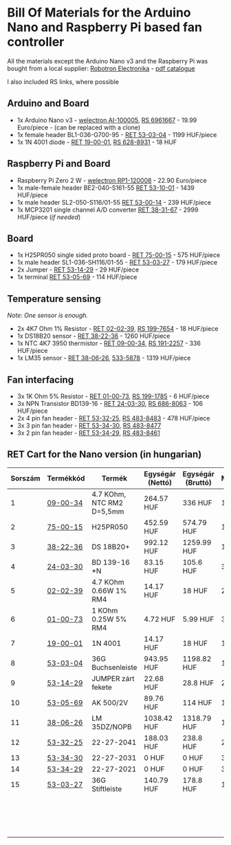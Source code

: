 # Bill Of Materials for the Arduino Nano and Raspberry Pi based fan controller

All the materials except the Arduino Nano v3 and the Raspberry Pi was bought from a local supplier: [Robotron Electronika](https://www.ret.hu/) - [pdf catalogue](https://www.ret.hu/FlippingBook/files/assets/downloads/files/RETKAT2012.pdf)

I also included RS links, where possible

## Arduino and Board

* 1x Arduino Nano v3 - [welectron AI-100005](https://www.welectron.com/Arduino-Nano_1), [RS 6961667](https://uk.rs-online.com/web/p/products/6961667/) - 19.99 Euro/piece - (can be replaced with a clone)
* 1x female header BL1-036-G700-95 - [RET 53-03-04](https://www.ret.hu/shop/product/e-tec/36g-buchsenleiste_53-03-04) - 1199 HUF/piece
* 1x 1N 4001 diode - [RET 19-00-01](https://www.ret.hu/shop/product/diotec/1n-4001_19-00-01), [RS 628-8931](https://uk.rs-online.com/web/p/schottky-diodes-rectifiers/6288931) - 18 HUF

## Raspberry Pi and Board

* Raspberry Pi Zero 2 W - [welectron RP1-120008](https://www.welectron.com/Raspberry-Pi-Zero-2-W_1) - 22.90 Euro/piece
* 1x male-female header BE2-040-S161-55 [RET 53-10-01](https://www.ret.hu/shop/product/e-tec/2-x-20g-16mm-buchsenleiste_53-10-01) - 1439 HUF/piece
* 1x male header SL2-050-S116/01-55 [RET 53-00-14](https://www.ret.hu/shop/product/e-tec/2-x-25g-stiftleiste_53-00-14) - 239 HUF/piece
* 1x MCP3201 single channel A/D converter [RET 38-31-67](https://www.ret.hu/shop/product/microchip/mcp-3201-ci-p_38-31-67) - 2999 HUF/piece (_if needed_)

## Board

* 1x H25PR050 single sided proto board - [RET 75-00-15](https://www.ret.hu/shop/product/rademacher/h25pr050_75-00-15) - 575 HUF/piece
* 1x male header SL1-036-SH116/01-55 - [RET 53-03-27](https://www.ret.hu/shop/product/e-tec/36g-stiftleiste_53-03-27) - 179 HUF/piece
* 2x Jumper - [RET 53-14-29](https://www.ret.hu/shop/product/taiwan-king-pin-terminal/jumper-zart-fekete_53-14-29) - 29 HUF/piece
* 1x terminal [RET 53-05-69](https://www.ret.hu/shop/product/ptr-messtechnik/ak-500-2v_53-05-69) - 114 HUF/piece

## Temperature sensing

*Note: One sensor is enough.*

* 2x 4K7 Ohm 1% Resistor - [RET 02-02-39](https://www.ret.hu/shop/product/yageo/4-7-kohm-0-66w-1-rm4_02-02-39), [RS 199-7654](https://uk.rs-online.com/web/p/through-hole-resistors/1997654) - 18 HUF/piece
* 1x DS18B20 sensor - [RET 38-22-36](https://www.ret.hu/shop/product/dallas/ds-18b20_38-22-36) - 1260 HUF/piece
* 1x NTC 4K7 3950 thermistor - [RET 09-00-34](https://www.ret.hu/shop/product/tdk-epcos/4-7-kohm-ntc-rm2-d-5-5mm_09-00-34), [RS 191-2257](https://uk.rs-online.com/web/p/thermistor-ics/1912257) - 336 HUF/piece
* 1x LM35 sensor - [RET 38-06-26](https://www.ret.hu/shop/product/national-semiconductor/lm-35dz-nopb_38-06-26), [533-5878](https://uk.rs-online.com/web/p/temperature-humidity-sensor-ics/5335878) - 1319 HUF/piece

## Fan interfacing

* 3x 1K Ohm 5% Resistor - [RET 01-00-73](https://www.ret.hu/shop/product/yageo/1-kohm-0-25w-5-rm4_01-00-73), [RS 199-1785](https://uk.rs-online.com/web/p/through-hole-resistors/1991785P) - 6 HUF/piece
* 3x NPN Transistor BD139-16 - [RET 24-03-30](https://www.ret.hu/shop/product/continental-devices/bd-139-16-n_24-03-30), [RS 686-8063](https://uk.rs-online.com/web/p/bipolar-transistors/6868063) - 106 HUF/piece
* 2x 4 pin fan header - [RET 53-32-25](https://www.ret.hu/shop/product/molex/22-27-2041_53-32-25), [RS 483-8483](https://uk.rs-online.com/web/p/products/4838483/)  - 478 HUF/piece
* 3x 3 pin fan header - [RET 53-34-30](https://www.ret.hu/shop/product/molex/22-27-2031_53-34-30), [RS 483-8477](https://uk.rs-online.com/web/p/products/4838477/)
* 3x 2 pin fan header - [RET 53-34-29](https://www.ret.hu/shop/product/molex/22-27-2021_53-34-29), [RS 483-8461](https://uk.rs-online.com/web/p/products/4838461/)

## RET Cart for the Nano version (in hungarian)

| Sorszám | Termékkód                                                                                         | Termék                    | Egységár (Nettó) | Egységár (Bruttó) | Mennyiség | Összesen (Nettó) | Összesen (Bruttó) |
| ------- | ------------------------------------------------------------------------------------------------- | ------------------------- | ---------------- | ----------------- | --------- | ---------------- | ----------------- |
| 1       | [09-00-34](https://www.ret.hu/shop/product/tdk-epcos/4-7-kohm-ntc-rm2-d-5-5mm_09-00-34)           | 4.7 KOhm, NTC RM2 D=5,5mm | 264.57 HUF       | 336 HUF           | 1         | 264.57 HUF       | 336 HUF           |
| 2       | [75-00-15](https://www.ret.hu/shop/product/rademacher/h25pr050_75-00-15)                          | H25PR050                  | 452.59 HUF       | 574.79 HUF        | 1         | 452.59 HUF       | 574.79 HUF        |
| 3       | [38-22-36](https://www.ret.hu/shop/product/dallas/ds-18b20_38-22-36)                              | DS 18B20+                 | 992.12 HUF       | 1259.99 HUF       | 1         | 992.12 HUF       | 1259.99 HUF       |
| 4       | [24-03-30](https://www.ret.hu/shop/product/continental-devices/bd-139-16-n_24-03-30)              | BD 139-16 \*N             | 83.15 HUF        | 105.6 HUF         | 3         | 249.45 HUF       | 316.8 HUF         |
| 5       | [02-02-39](https://www.ret.hu/shop/product/yageo/4-7-kohm-0-66w-1-rm4_02-02-39)                   | 4.7 KOhm 0.66W 1% RM4     | 14.17 HUF        | 18 HUF            | 2         | 28.34 HUF        | 35.99 HUF         |
| 6       | [01-00-73](https://www.ret.hu/shop/product/yageo/1-kohm-0-25w-5-rm4_01-00-73)                     | 1 KOhm 0.25W 5% RM4       | 4.72 HUF         | 5.99 HUF          | 3         | 14.16 HUF        | 17.98 HUF         |
| 7       | [19-00-01](https://www.ret.hu/shop/product/diotec/1n-4001_19-00-01)                               | 1N 4001                   | 14.17 HUF        | 18 HUF            | 1         | 14.17 HUF        | 18 HUF            |
| 8       | [53-03-04]((https://www.ret.hu/shop/product/e-tec/36g-buchsenleiste_53-03-04))                    | 36G Buchsenleiste         | 943.95 HUF       | 1198.82 HUF       | 1         | 943.95 HUF       | 1198.82 HUF       |
| 9       | [53-14-29](https://www.ret.hu/shop/product/taiwan-king-pin-terminal/jumper-zart-fekete_53-14-29)  | JUMPER zárt fekete        | 22.68 HUF        | 28.8 HUF          | 2         | 45.36 HUF        | 57.61 HUF         |
| 10      | [53-05-69](https://www.ret.hu/shop/product/ptr-messtechnik/ak-500-2v_53-05-69)                    | AK 500/2V                 | 89.76 HUF        | 114 HUF           | 1         | 89.76 HUF        | 114 HUF           |
| 11      | [38-06-26](https://www.ret.hu/shop/product/national-semiconductor/lm-35dz-nopb_38-06-26)          | LM 35DZ/NOPB              | 1038.42 HUF      | 1318.79 HUF       | 1         | 1038.42 HUF      | 1318.79 HUF       |
| 12      | [53-32-25](https://www.ret.hu/shop/product/molex/22-27-2041_53-32-25)                             | 22-27-2041                | 188.03 HUF       | 238.8 HUF         | 2         | 376.06 HUF       | 477.6 HUF         |
| 13      | [53-34-30](https://www.ret.hu/shop/product/molex/22-27-2031_53-34-30)                             | 22-27-2031                | 0 HUF            | 0 HUF             | 3         | 0 HUF            | 0 HUF             |
| 14      | [53-34-29]((https://www.ret.hu/shop/product/molex/22-27-2021_53-34-29))                           | 22-27-2021                | 0 HUF            | 0 HUF             | 3         | 0 HUF            | 0 HUF             |
| 15      | [53-03-27](https://www.ret.hu/shop/product/e-tec/36g-stiftleiste_53-03-27)                        | 36G Stiftleiste           | 140.79 HUF       | 178.8 HUF         | 1         | 140.79 HUF       | 178.8 HUF         |
|         |                                                                                                   |                           |                  |                   |           |                  |                   |
|         |                                                                                                   |                           |                  |                   |           | Nettó összesen   | Bruttó összesen   |
|         |                                                                                                   |                           |                  |                   |           | 4650 HUF         | 5905 HUF          |
